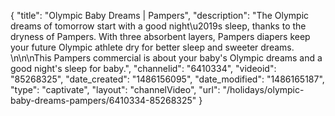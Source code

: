 {
    "title": "Olympic Baby Dreams | Pampers",
    "description": "The Olympic dreams of tomorrow start with a good night\u2019s sleep, thanks to the dryness of Pampers. With three absorbent layers, Pampers diapers keep your future Olympic athlete dry for better sleep and sweeter dreams. \n\n\nThis Pampers commercial is about your baby's Olympic dreams and a good night's sleep for baby.",
    "channelid": "6410334",
    "videoid": "85268325",
    "date_created": "1486156095",
    "date_modified": "1486165187",
    "type": "captivate",
    "layout": "channelVideo",
    "url": "\/holidays\/olympic-baby-dreams-pampers\/6410334-85268325"
}